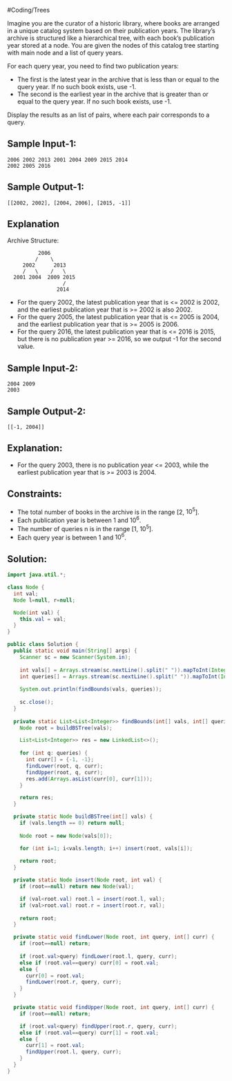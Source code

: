#Coding/Trees

Imagine you are the curator of a historic library, where books are arranged in a unique catalog system based on their publication years. The library’s archive is structured like a hierarchical tree, with each book’s publication year stored at a node. You are given the nodes of this catalog tree starting with main node and a list of query years.

For each query year, you need to find two publication years:
- The first is the latest year in the archive that is less than or equal to the query year. If no such book exists, use -1.
- The second is the earliest year in the archive that is greater than or equal to the query year. If no such book exists, use -1.

Display the results as an list of pairs, where each pair corresponds to a query.

Sample Input-1:
----------
```
2006 2002 2013 2001 2004 2009 2015 2014
2002 2005 2016
```

Sample Output-1:
----------
```
[[2002, 2002], [2004, 2006], [2015, -1]] 
```

Explanation
----------
Archive Structure:
```
          2006
         /    \
     2002      2013
     /   \    /   \
  2001 2004  2009 2015
                  /
                2014
```
- For the query 2002, the latest publication year that is <= 2002 is 2002, and the earliest publication year that is >= 2002 is also 2002.  
- For the query 2005, the latest publication year that is <= 2005 is 2004, and the earliest publication year that is >= 2005 is 2006.  
- For the query 2016, the latest publication year that is <= 2016 is 2015, but there is no publication year >= 2016, so we output -1 for the second value.

Sample Input-2:
----------
```
2004 2009
2003
```

Sample Output-2:
----------
```
[[-1, 2004]]
```

Explanation:
----------
- For the query 2003, there is no publication year <= 2003, while the earliest publication year that is >= 2003 is 2004.

Constraints:
----------
- The total number of books in the archive is in the range \[2, $10^5$].
- Each publication year is between 1 and $10^6$.
- The number of queries n is in the range \[1, $10^5$].
- Each query year is between 1 and $10^6$.

## Solution:

```java
import java.util.*;

class Node {
  int val;
  Node l=null, r=null;

  Node(int val) {
    this.val = val;
  }
}

public class Solution {
  public static void main(String[] args) {
    Scanner sc = new Scanner(System.in);
    
    int vals[] = Arrays.stream(sc.nextLine().split(" ")).mapToInt(Integer::parseInt).toArray();
    int queries[] = Arrays.stream(sc.nextLine().split(" ")).mapToInt(Integer::parseInt).toArray();
    
    System.out.println(findBounds(vals, queries));
    
    sc.close();
  }
  
  private static List<List<Integer>> findBounds(int[] vals, int[] queries) {
    Node root = buildBSTree(vals);

    List<List<Integer>> res = new LinkedList<>();
    
    for (int q: queries) {
      int curr[] = {-1, -1};
      findLower(root, q, curr);
      findUpper(root, q, curr);
      res.add(Arrays.asList(curr[0], curr[1]));
    }

    return res;
  }

  private static Node buildBSTree(int[] vals) {
    if (vals.length == 0) return null;
    
    Node root = new Node(vals[0]);

    for (int i=1; i<vals.length; i++) insert(root, vals[i]);
    
    return root;
  }

  private static Node insert(Node root, int val) {
    if (root==null) return new Node(val);

    if (val<root.val) root.l = insert(root.l, val);
    if (val>root.val) root.r = insert(root.r, val);
    
    return root;
  }

  private static void findLower(Node root, int query, int[] curr) {
    if (root==null) return;
    
    if (root.val>query) findLower(root.l, query, curr);
    else if (root.val==query) curr[0] = root.val;
    else {
      curr[0] = root.val;
      findLower(root.r, query, curr);
    }
  }

  private static void findUpper(Node root, int query, int[] curr) {
    if (root==null) return;

    if (root.val<query) findUpper(root.r, query, curr);
    else if (root.val==query) curr[1] = root.val;
    else {
      curr[1] = root.val;
      findUpper(root.l, query, curr);
    }
  }
}
```
